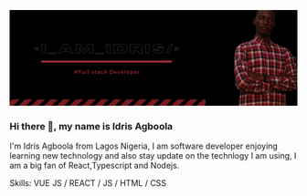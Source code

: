 
![I am GitHub Readme Generator's creator](https://github.com/agboolaidris/agboolaidris/blob/main/i_AM_idris%20Tournament.png?raw=true)
### Hi there 👋, my name is Idris Agboola
I'm Idris Agboola from Lagos Nigeria, I am software developer enjoying learning new technology and also stay update on the technlogy I am using, I am a big fan of React,Typescript and Nodejs.

Skills: VUE JS / REACT / JS / HTML / CSS










<!--
**agboolaidris/agboolaidris** is a ✨ _special_ ✨ repository because its `README.md` (this file) appears on your GitHub profile.

Here are some ideas to get you started:

- 🔭 I’m currently working on ...
- 🌱 I’m currently learning ...
- 👯 I’m looking to collaborate on ...
- 🤔 I’m looking for help with ...
- 💬 Ask me about ...
- 📫 How to reach me: ...
- 😄 Pronouns: ...
- ⚡ Fun fact: ...
-->
